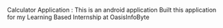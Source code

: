 Calculator Application : This is an android application
Built this application for my Learning Based Internship at OasisInfoByte
